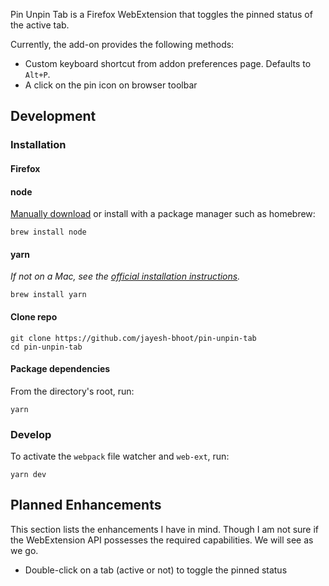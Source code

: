 Pin Unpin Tab is a Firefox WebExtension that toggles the pinned status of the active tab.

Currently, the add-on provides the following methods:

- Custom keyboard shortcut from addon preferences page. Defaults to `Alt+P`.
- A click on the pin icon on browser toolbar

## Development

### Installation

#### Firefox

#### node
[Manually download](https://nodejs.org/en/download/) or install with a package manager such as homebrew:
```
brew install node
```

#### yarn
*If not on a Mac, see the [official installation instructions](https://yarnpkg.com/en/docs/install).*
```
brew install yarn
```

#### Clone repo
```
git clone https://github.com/jayesh-bhoot/pin-unpin-tab
cd pin-unpin-tab
```

#### Package dependencies
From the directory's root, run:
```
yarn
```

### Develop
To activate the `webpack` file watcher and `web-ext`, run:
```
yarn dev
```

## Planned Enhancements

This section lists the enhancements I have in mind. Though I am not sure if the WebExtension API possesses the required capabilities. We will see as we go.

- Double-click on a tab (active or not) to toggle the pinned status
